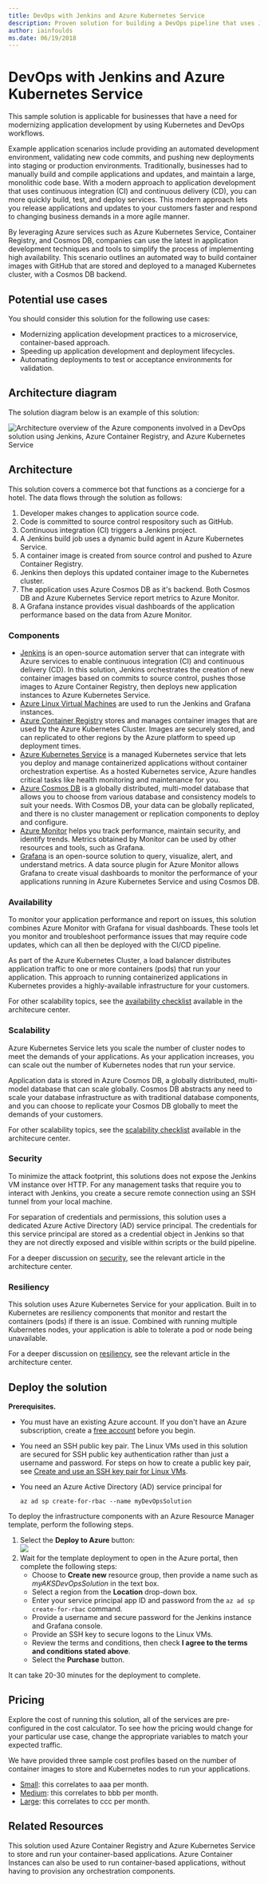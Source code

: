 ```yaml
---
title: DevOps with Jenkins and Azure Kubernetes Service
description: Proven solution for building a DevOps pipeline that uses Jenkins, Azure Container Registery, and Azure Kubernetes Service.
author: iainfoulds
ms.date: 06/19/2018
---
```

# DevOps with Jenkins and Azure Kubernetes Service

This sample solution is applicable for businesses that have a need for modernizing application development by using Kubernetes and DevOps workflows.

Example application scenarios include providing an automated development environment, validating new code commits, and pushing new deployments into staging or production environments. Traditionally, businesses had to manually build and compile applications and updates, and maintain a large, monolithic code base. With a modern approach to application development that uses continuous integration (CI) and continuous delivery (CD), you can more quickly build, test, and deploy services. This modern approach lets you release applications and updates to your customers faster and respond to changing business demands in a more agile manner.

By leveraging Azure services such as Azure Kubernetes Service, Container Registry, and Cosmos DB, companies can use the latest in application development techniques and tools to simplify the process of implementing high availability. This scenario outlines an automated way to build container images with GitHub that are stored and deployed to a managed Kubernetes cluster, with a Cosmos DB backend.

## Potential use cases

You should consider this solution for the following use cases:

* Modernizing application development practices to a microservice, container-based approach.
* Speeding up application development and deployment lifecycles.
* Automating deployments to test or acceptance environments for validation.

## Architecture diagram

The solution diagram below is an example of this solution:

![Architecture overview of the Azure components involved in a DevOps solution using Jenkins, Azure Container Registry, and Azure Kubernetes Service][architecture]

## Architecture

This solution covers a commerce bot that functions as a concierge for a hotel. The data flows through the solution as follows:

1. Developer makes changes to application source code.
2. Code is committed to source control respository such as GitHub.
3. Continuous integration (CI) triggers a Jenkins project.
4. A Jenkins build job uses a dynamic build agent in Azure Kubernetes Service.
5. A container image is created from source control and pushed to Azure Container Registry.
6. Jenkins then deploys this updated container image to the Kubernetes cluster.
7. The application uses Azure Cosmos DB as it's backend. Both Cosmos DB and Azure Kubernetes Service report metrics to Azure Monitor.
8. A Grafana instance provides visual dashboards of the application performance based on the data from Azure Monitor.

### Components

* [Jenkins]() is an open-source automation server that can integrate with Azure services to enable continuous integration (CI) and continuous delivery (CD). In this solution, Jenkins orchestrates the creation of new container images based on commits to source control, pushes those images to Azure Container Registry, then deploys new application instances to Azure Kubernetes Service.
* [Azure Linux Virtual Machines]() are used to run the Jenkins and Grafana instances.
* [Azure Container Registry]() stores and manages container images that are used by the Azure Kubernetes Cluster. Images are securely stored, and can replicated to other regions by the Azure platform to speed up deployment times.
* [Azure Kubernetes Service]() is a managed Kubernetes service that lets you deploy and manage containerized applications without container orchestration expertise. As a hosted Kubernetes service, Azure handles critical tasks like health monitoring and maintenance for you.
* [Azure Cosmos DB]() is a globally distributed, multi-model database that allows you to choose from various database and consistency models to suit your needs. With Cosmos DB, your data can be globally replicated, and there is no cluster management or replication components to deploy and configure.
* [Azure Monitor]() helps you track performance, maintain security, and identify trends. Metrics obtained by Monitor can be used by other resources and tools, such as Grafana.
* [Grafana]() is an open-source solution to query, visualize, alert, and understand metrics. A data source plugin for Azure Monitor allows Grafana to create visual dashboards to monitor the performance of your applications running in Azure Kubernetes Service and using Cosmos DB.

### Availability

To monitor your application performance and report on issues, this solution combines Azure Monitor with Grafana for visual dashboards. These tools let you monitor and troubleshoot performance issues that may require code updates, which can all then be deployed with the CI/CD pipeline.

As part of the Azure Kubernetes Cluster, a load balancer distributes application traffic to one or more containers (pods) that run your application. This approach to running containerized applications in Kubernetes provides a highly-available infrastructure for your customers.

For other scalability topics, see the [availability checklist][availability] available in the architecure center.

### Scalability

Azure Kubernetes Service lets you scale the number of cluster nodes to meet the demands of your applications. As your application increases, you can scale out the number of Kubernetes nodes that run your service.

Application data is stored in Azure Cosmos DB, a globally distributed, multi-model database that can scale globally. Cosmos DB abstracts any need to scale your database infrastructure as with traditional database components, and you can choose to replicate your Cosmos DB globally to meet the demands of your customers.

For other scalability topics, see the [scalability checklist][scalability] available in the architecure center.

### Security

To minimize the attack footprint, this solutions does not expose the Jenkins VM instance over HTTP. For any management tasks that require you to interact with Jenkins, you create a secure remote connection using an SSH tunnel from your local machine.

For separation of credentials and permissions, this solution uses a dedicated Azure Active Directory (AD) service principal. The credentials for this service principal are stored as a credential object in Jenkins so that they are not directly exposed and visible within scripts or the build pipeline.

For a deeper discussion on [security][], see the relevant article in the architecture center.

### Resiliency

This solution uses Azure Kubernetes Service for your application. Built in to Kubernetes are resiliency components that monitor and restart the containers (pods) if there is an issue. Combined with running multiple Kubernetes nodes, your application is able to tolerate a pod or node being unavailable.

For a deeper discussion on [resiliency][], see the relevant article in the architecture center.

## Deploy the solution

**Prerequisites.**

* You must have an existing Azure account. If you don't have an Azure subscription, create a [free account](https://azure.microsoft.com/free/?WT.mc_id=A261C142F) before you begin.
* You need an SSH public key pair. The Linux VMs used in this solution are secured for SSH public key authentication rather than just a username and password. For steps on how to create a public key pair, see [Create and use an SSH key pair for Linux VMs][sshkeydocs].
* You need an Azure Active Directory (AD) service principal for 

    ```azurecli-interactive
    az ad sp create-for-rbac --name myDevOpsSolution
    ```

To deploy the infrastructure components with an Azure Resource Manager template, perform the following steps.

1. Select the **Deploy to Azure** button:<br><a href="https://portal.azure.com/#create/Microsoft.Template/uri/https%3A%2F%2Fraw.githubusercontent.com%2Fiainfoulds%2Farchitecture-center%2Faks-devops%2Fdocs%2Fsample-solutions%2Fapp-modernization%2Ftemplates%2Fdevops-with-aks%2Fazuredeploy.json" target="_blank"><img src="http://azuredeploy.net/deploybutton.png"/></a>
2. Wait for the template deployment to open in the Azure portal, then complete the following steps:
   * Choose to **Create new** resource group, then provide a name such as *myAKSDevOpsSolution* in the text box.
   * Select a region from the **Location** drop-down box.
   * Enter your service principal app ID and password from the `az ad sp create-for-rbac` command.
   * Provide a username and secure password for the Jenkins instance and Grafana console.
   * Provide an SSH key to secure logons to the Linux VMs.
   * Review the terms and conditions, then check **I agree to the terms and conditions stated above**.
   * Select the **Purchase** button.

It can take 20-30 minutes for the deployment to complete.

## Pricing

Explore the cost of running this solution, all of the services are pre-configured in the cost calculator.  To see how the pricing would change for your particular use case, change the appropriate variables to match your expected traffic.

We have provided three sample cost profiles based on the number of container images to store and Kubernetes nodes to run your applications.

* [Small][small-pricing]: this correlates to aaa per month.
* [Medium][medium-pricing]: this correlates to bbb per month.
* [Large][large-pricing]: this correlates to ccc per month.

## Related Resources

This solution used Azure Container Registry and Azure Kubernetes Service to store and run your container-based applications. Azure Container Instances can also be used to run container-based applications, without having to provision any orchestration components.

<!-- links -->
[architecture]: ./media/devops-with-aks/architecture-devops-with-aks.png
[autoscaling]: ../../best-practices/auto-scaling.md
[availability]: ../../checklist/availability.md
[resiliency]: ../../resiliency/index.md
[resource-groups]: /azure/azure-resource-manager/resource-group-overview
[security]: ../../patterns/category/security.md
[scalability]: ../../checklist/scalability.md
[sshkeydocs]: /azure/virtual-machines/linux/mac-create-ssh-keys

[small-pricing]: https://azure.com/e/841f0a75b1ea4802ba1ac8f7918a71e7
[medium-pricing]: https://azure.com/e/eea0e6d79b4e45618a96d33383ec77ba
[large-pricing]: https://azure.com/e/3faab662c54c473da55a1e93a27e0e64